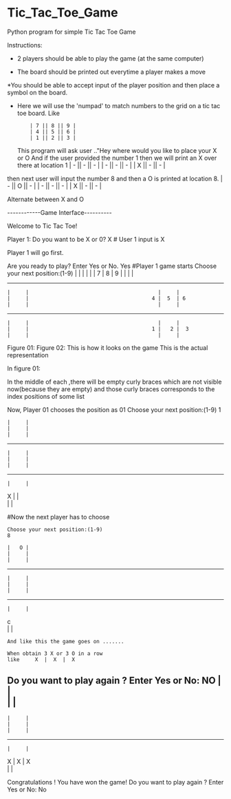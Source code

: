 # Tic_Tac_Toe_Game
Python program for simple Tic Tac Toe Game

Instructions:

* 2 players should be able to play the game (at the same computer)

* The board should be printed out everytime a player makes a move

*You should be able to accept input of the player position and then place a symbol on the board.

* Here we will use the 'numpad' to match numbers to the grid on a tic tac toe board.
          Like 
          
          | 7 || 8 || 9 |
          | 4 || 5 || 6 |
          | 1 || 2 || 3 |
 
   This program will ask user .."Hey where would you like to  place your X or O
   And if the user provided the number 1 then we will print an X over there at location 1
          | - || - || - |
          | - || - || - |
          | X || - || - |
          
 then next user will input the number 8 and then a O is printed at location 8.
          | - || O || - |
          | - || - || - |
          | X || - || - |
          
 Alternate between X and O
 
 
 ------------Game Interface----------
 
 Welcome to Tic Tac Toe!
 
 Player 1: Do you want to be X or 0?
 X                  # User 1 input is X
 
 Player 1 will go first.
 
 Are you ready to play? Enter Yes or No.
 Yes
 #Player 1 game starts
 Choose your next position:(1-9)
    |     |                                          |     |
    |     |                                        7 |  8  |  9
    |     |                                          |     |
---------------                                  ---------------
    |     |                                          |     |
    |     |                                        4 |  5  | 6
    |     |                                          |     |
----------------                                  ----------------
    |     |                                          |     |
    |     |                                        1 |   2 |  3
    |     |                                          |     |
    
   Figure 01:                                    Figure 02:
   This is how it looks on the game              This is the actual representation
   
 
 In figure 01:
 
 In the middle of each ,there will be empty curly braces which are not visible now(because they are empty) and those curly braces corresponds to the index positions of some list
 
 Now, Player 01 chooses the position as 01
  Choose your next position:(1-9) 
  1
  
    |     |                                         
    |     |                                       
    |     |                                          
---------------                                  
    |     |                                         
    |     |                                       
    |     |                                         
----------------                                 
    |     |                                         
  X |     |                                       
    |     |    
  
  #Now the next player has to choose 
  
    Choose your next position:(1-9)
    8
    
    |   O |                                         
    |     |                                       
    |     |                                          
---------------                                  
    |     |                                         
    |     |                                       
    |     |                                         
----------------                                 
    |     |                                         
c                               
    |     |   
    
    And like this the game goes on .......
    
    When obtain 3 X or 3 O in a row 
    like     X  |  X  |  X      
    
   Do you want to play again ? Enter Yes or No:
   NO
    |     |                                       
    |     |                                          
---------------                                  
    |     |                                         
    |     |                                       
    |     |                                         
----------------                                 
    |     |                                         
 X  |  X  |  X                                   
    |     |   
    
   Congratulations ! You have won the game!
   Do you want to play again ? Enter Yes or No: No
   
    
   
  
 
